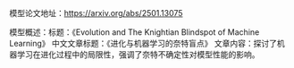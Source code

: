 模型论文地址：https://arxiv.org/abs/2501.13075

模型概述：标题：《Evolution and The Knightian Blindspot of Machine Learning》
中文文章标题：《进化与机器学习的奈特盲点》
文章内容：探讨了机器学习在进化过程中的局限性，强调了奈特不确定性对模型性能的影响。
